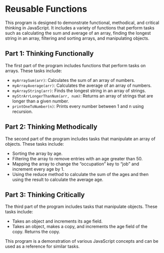 # Reusable Functions

This program is designed to demonstrate functional, methodical, and critical thinking in JavaScript. It includes a variety of functions that perform tasks such as calculating the sum and average of an array, finding the longest string in an array, filtering and sorting arrays, and manipulating objects.

## Part 1: Thinking Functionally

The first part of the program includes functions that perform tasks on arrays. These tasks include:

- `myArraySum(arr)`: Calculates the sum of an array of numbers.
- `myArrayAverage(arr)`: Calculates the average of an array of numbers.
- `myArrayString(arr)`: Finds the longest string in an array of strings.
- `myStrArrLongerThanNum(arr, num)`: Returns an array of strings that are longer than a given number.
- `printOneToNumber(n)`: Prints every number between 1 and n using recursion.

## Part 2: Thinking Methodically

The second part of the program includes tasks that manipulate an array of objects. These tasks include:

- Sorting the array by age.
- Filtering the array to remove entries with an age greater than 50.
- Mapping the array to change the “occupation” key to “job” and increment every age by 1.
- Using the reduce method to calculate the sum of the ages and then using the result to calculate the average age.

## Part 3: Thinking Critically

The third part of the program includes tasks that manipulate objects. These tasks include:

- Takes an object and increments its age field.
- Takes an object, makes a copy, and increments the age field of the copy. Returns the copy.

This program is a demonstration of various JavaScript concepts and can be used as a reference for similar tasks.